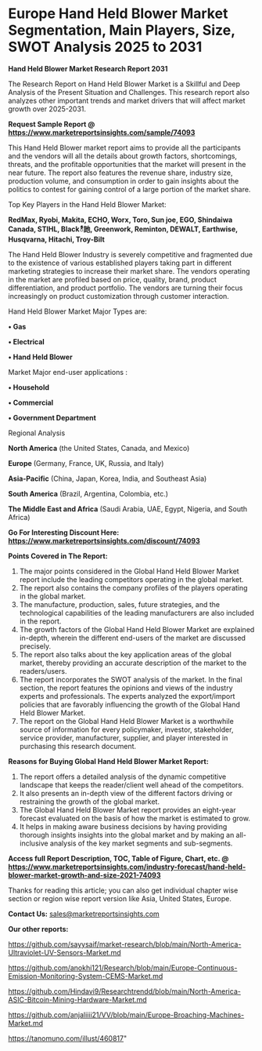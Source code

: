 # Europe Hand Held Blower Market Segmentation, Main Players, Size, SWOT Analysis 2025 to 2031

<strong>Hand Held Blower Market Research Report 2031</strong>

The Research Report on Hand Held Blower Market is a Skillful and Deep Analysis of the Present Situation and Challenges. This research report also analyzes other important trends and market drivers that will affect market growth over 2025-2031.

<strong>Request Sample Report @ <a href=https://www.marketreportsinsights.com/sample/74093>https://www.marketreportsinsights.com/sample/74093</a></strong>

This Hand Held Blower market report aims to provide all the participants and the vendors will all the details about growth factors, shortcomings, threats, and the profitable opportunities that the market will present in the near future. The report also features the revenue share, industry size, production volume, and consumption in order to gain insights about the politics to contest for gaining control of a large portion of the market share.

Top Key Players in the Hand Held Blower Market:

<strong>RedMax, Ryobi, Makita, ECHO, Worx, Toro, Sun joe, EGO, Shindaiwa Canada, STIHL, Blackీ訑, Greenwork, Reminton, DEWALT, Earthwise, Husqvarna, Hitachi, Troy-Bilt</strong>

The Hand Held Blower Industry is severely competitive and fragmented due to the existence of various established players taking part in different marketing strategies to increase their market share. The vendors operating in the market are profiled based on price, quality, brand, product differentiation, and product portfolio. The vendors are turning their focus increasingly on product customization through customer interaction.

Hand Held Blower Market Major Types are:

<strong>• Gas

• Electrical

• Hand Held Blower</strong>

Market Major end-user applications :

<strong>• Household

• Commercial

• Government Department</strong>

Regional Analysis

</u><strong><b>North America</b></strong> (the United States, Canada, and Mexico)

<strong><b>Europe </b></strong>(Germany, France, UK, Russia, and Italy)

<strong><b>Asia-Pacific</b></strong> (China, Japan, Korea, India, and Southeast Asia)

<strong><b>South America</b></strong> (Brazil, Argentina, Colombia, etc.)

<strong><b>The Middle East and Africa</b></strong> (Saudi Arabia, UAE, Egypt, Nigeria, and South Africa)

<strong>Go For Interesting Discount Here: <a href=https://www.marketreportsinsights.com/discount/74093>https://www.marketreportsinsights.com/discount/74093</a></strong>

<strong>Points Covered in The Report:</strong>
<ol>
  <li>The major points considered in the Global Hand Held Blower Market report include the leading competitors operating in the global market.</li>
  <li>The report also contains the company profiles of the players operating in the global market.</li>
  <li>The manufacture, production, sales, future strategies, and the technological capabilities of the leading manufacturers are also included in the report.</li>
  <li>The growth factors of the Global Hand Held Blower Market are explained in-depth, wherein the different end-users of the market are discussed precisely.</li>
  <li>The report also talks about the key application areas of the global market, thereby providing an accurate description of the market to the readers/users.</li>
  <li>The report incorporates the SWOT analysis of the market. In the final section, the report features the opinions and views of the industry experts and professionals. The experts analyzed the export/import policies that are favorably influencing the growth of the Global Hand Held Blower Market.</li>
  <li>The report on the Global Hand Held Blower Market is a worthwhile source of information for every policymaker, investor, stakeholder, service provider, manufacturer, supplier, and player interested in purchasing this research document.</li>
</ol>
<strong>Reasons for Buying Global Hand Held Blower Market Report:</strong>

<ol>
  <li>The report offers a detailed analysis of the dynamic competitive landscape that keeps the reader/client well ahead of the competitors.</li>
  <li>It also presents an in-depth view of the different factors driving or restraining the growth of the global market.</li>
  <li>The Global Hand Held Blower Market report provides an eight-year forecast evaluated on the basis of how the market is estimated to grow.</li>
  <li>It helps in making aware business decisions by having providing thorough insights insights into the global market and by making an all-inclusive analysis of the key market segments and sub-segments.</li>
</ol>
<strong>Access full Report Description, TOC, Table of Figure, Chart, etc. @ <a href=https://www.marketreportsinsights.com/industry-forecast/hand-held-blower-market-growth-and-size-2021-74093>https://www.marketreportsinsights.com/industry-forecast/hand-held-blower-market-growth-and-size-2021-74093</a></strong>


Thanks for reading this article; you can also get individual chapter wise section or region wise report version like Asia, United States, Europe.

<strong>Contact Us:</strong>
sales@marketreportsinsights.com

<strong>Our other reports:</strong>

<a href=https://github.com/sayysaif/market-research/blob/main/North-America-Ultraviolet-UV-Sensors-Market.md>https://github.com/sayysaif/market-research/blob/main/North-America-Ultraviolet-UV-Sensors-Market.md</a>

<a href=https://github.com/anokhi121/Research/blob/main/Europe-Continuous-Emission-Monitoring-System-CEMS-Market.md>https://github.com/anokhi121/Research/blob/main/Europe-Continuous-Emission-Monitoring-System-CEMS-Market.md</a>

<a href=https://github.com/Hindavi9/Researchtrendd/blob/main/North-America-ASIC-Bitcoin-Mining-Hardware-Market.md>https://github.com/Hindavi9/Researchtrendd/blob/main/North-America-ASIC-Bitcoin-Mining-Hardware-Market.md</a>

<a href=https://github.com/anjaliiii21/VV/blob/main/Europe-Broaching-Machines-Market.md>https://github.com/anjaliiii21/VV/blob/main/Europe-Broaching-Machines-Market.md</a>

<a href=https://tanomuno.com/illust/460817>https://tanomuno.com/illust/460817</a>"
